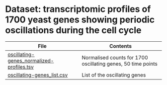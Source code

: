 # Dataset: transcriptomic profiles of 1700 yeast genes showing periodic oscillations during the cell cycle

| File | Contents |
|------------------------|-------------------------|
| [oscillating-genes_normalized-profiles.tsv](oscillating-genes_normalized-profiles.tsv) | Normalised counts for 1700 oscillating genes, 50 time points |
| [oscillating-genes_list.csv](oscillating-genes_list.csv) | List of the oscillating genes | 
  

